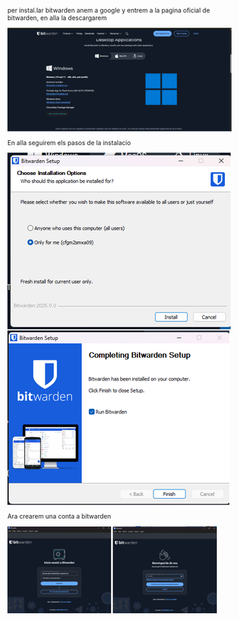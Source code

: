 per instal.lar bitwarden anem a google y entrem a la pagina oficial de bitwarden, en alla la descargarem 

![Descrgar bitwarden](img/guia_img/image1.png)


En alla seguirem els pasos de la instalacio

![Descrgar bitwarden](img/guia_img/image2.png)![Descrgar bitwarden](img/guia_img/image3.png)


Ara crearem una conta a bitwarden

![Descrgar bitwarden](img/guia_img/image4.png) ![Descrgar bitwarden](img/guia_img/image5.png)
